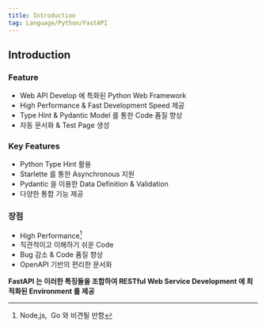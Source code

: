 ```yaml
---
title: Introduction
tag: Language/Python/FastAPI
---
```


## Introduction

### Feature

- Web API Develop 에 특화된 Python Web Framework
- High Performance & Fast Development Speed 제공
- Type Hint & Pydantic Model 를 통한 Code 품질 향상
- 자동 문서화 & Test Page 생성

### Key Features

- Python Type Hint 활용
- Starlette 를 통한 Asynchronous 지원
- Pydantic 을 이용한 Data Definition & Validation
- 다양한 통합 기능 제공

### 장점

- High Performance[^1]
- 직관적이고 이해하기 쉬운 Code
- Bug 감소 & Code 품질 향상
- OpenAPI 기반의 편리한 문서화

**FastAPI 는 이러한 특징들을 조합하여 RESTful Web Service Development 에 최적화된 Environment 를 제공**

[^1]: Node,js, &nbsp;Go 와 비견될 만함
